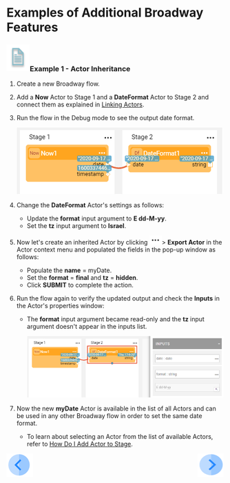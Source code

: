 # Examples of Additional Broadway Features

### ![info](/academy/images/example.png)Example 1 - Actor Inheritance

1. Create a new Broadway flow.

2. Add a **Now** Actor to Stage 1 and a **DateFormat** Actor to Stage 2 and connect them as explained in [Linking Actors](/articles/19_Broadway/07_broadway_flow_linking_actors.md). 

3. Run the flow in the Debug mode to see the output date format. 

   ![1](images/15_ex1.PNG)

4. Change the **DateFormat** Actor's settings as follows:

   * Update the **format** input argument to **E dd-M-yy**.
   * Set the **tz** input argument to **Israel**. 

5. Now let's create an inherited Actor by clicking ![dots](images/three_dots_icon.png)> **Export Actor** in the Actor context menu and populated the fields in the pop-up window as follows:

   * Populate the **name** = myDate.
   * Set the **format** = **final** and **tz** = **hidden**.
   * Click **SUBMIT** to complete the action.

6. Run the flow again to verify the updated output and check the **Inputs** in the Actor's properties window:

   * The **format** input argument became read-only and the **tz** input argument doesn't appear in the inputs list.

     ![2](images/15_ex2.PNG)

7. Now the new **myDate** Actor is available in the list of all Actors and can be used in any other Broadway flow in order to set the same date format. 

   * To learn about selecting an Actor from the list of available Actors, refer to [How Do I Add Actor to Stage](articles/19_Broadway/03_broadway_actor.md#how-do-i-add-actor-to-stage).



[![Previous](/articles/images/Previous.png)](14_broadway_addl_features.md)[<img align="right" width="60" height="54" src="/articles/images/Next.png">](16_broadway_addl_features_ex2.md)

